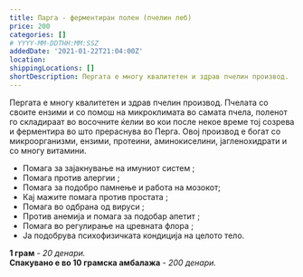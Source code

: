 ```yaml
---
title: Парга - ферментиран полен (пчелин леб)
price: 200
categories: []
# YYYY-MM-DDTHH:MM:SSZ
addedDate: '2021-01-22T21:04:00Z'
location:
shippingLocations: []
shortDescription: Пергата е многу квалитетен и здрав пчелин производ.
---
```


Пергата е многу квалитетен и здрав пчелин производ. Пчелата со своите ензими и со помош на микроклимата во самата пчела, поленот го складираат во восочните ќелии во кои после некое време тој созрева и ферментира во што прераснува во Перга. Овој производ е богат со микроорганизми, ензими, протеини, аминокиселини, јагленохидрати и со многу витамини.

- Помага за зајакнување на имуниот систем ;
- Помага против алергии ;
- Помага за подобро памнење и работа на мозокот;
- Кај мажите помага против простата ;
- Помага во одбрана од вируси ;
- Против анемија и помага за подобар апетит ;
- Помага во регулирање на цревната флора ;
- Ја подобрува психофизичката кондиција на целото тело.

**1 грам** - *20 денари.*
</br>
**Спакувано е во 10 грамска амбалажа** - *200 денари.*
